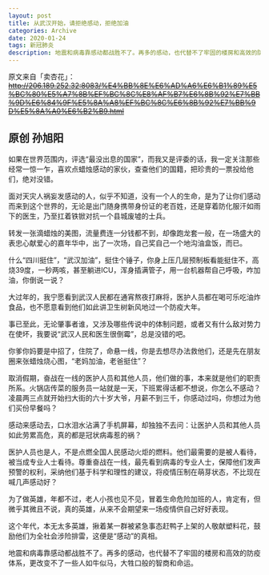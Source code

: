 ```yaml
---
layout: post
title: 从武汉开始，请拒绝感动，拒绝加油
categories: Archive
date: 2020-01-24
tags: 新冠肺炎
description: 地震和病毒靠感动都战胜不了。再多的感动，也代替不了牢固的楼房和高效的防疫体系，更改变不了一些人如牛似马，大牲口般的智商和命运。
---
```

原文来自「卖杏花」：~~<http://206.189.252.32:8083/%E4%BB%8E%E6%AD%A6%E6%B1%89%E5%BC%80%E5%A7%8B%EF%BC%8C%E8%AF%B7%E6%8B%92%E7%BB%9D%E6%84%9F%E5%8A%A8%EF%BC%8C%E6%8B%92%E7%BB%9D%E5%8A%A0%E6%B2%B9.html>~~

原创 孙旭阳
---

如果在世界范围内，评选“最没出息的国家”，而我又是评委的话，我一定关注那些经常一惊一乍，喜欢点蜡烛感动的家伙，查查他们的国籍，把珍贵的一票投给他们，绝对没错。

面对天灾人祸妄发感动的人，似乎不知道，没有一个人的生命，是为了让你们感动而来到这个世界的，无论是出门随身携带身份证的老百姓，还是穿着防化服汗如雨下的医生，乃至扛着铁锨对抗一个县城废墟的士兵。

转发一张滴蜡烛的美图，流量费连一分钱都不到，却像跑龙套一般，在一场盛大的表忠心献爱心的嘉年华中，出了一次场，自己奖自己一个地沟油盒饭，而已。

什么“四川挺住”，“武汉加油”，挺住个锤子，你身上压几层预制板看能挺住不，高烧39度，一秒两咳，甚至躺进ICU，浑身插满管子，用一台机器帮自己呼吸，咋加油，你倒说一说？

大过年的，我宁愿看到武汉人民都在通宵熬夜打麻将，医护人员都在喝可乐吃油炸食品，也不愿意看到他们如此讲卫生树新风地过一个防疫大年。

事已至此，无论肇事者谁，又涉及哪些传说中的体制问题，或者又有什么敌对势力在使坏，我要说“武汉人民和医生很倒霉”，总是没错的吧。

你爹你妈要是中招了，住院了，命悬一线，你是去想尽办法救他们，还是先在朋友圈来张蜡烛烧心图，“老妈加油，老爸挺住”？

取消假期，奋战在一线的医护人员和其他人员，他们做的事，本来就是他们的职责所系。火锅店传菜的服务员一站就是一天，下班累得话都不想说，你怎么不感动？凌晨两三点就开始扫大街的六十岁大爷，月薪不到三千，你感动过吗，你想过为他们买份早餐吗？

感动来感动去，口水泪水沾满了手机屏幕，却独独不去问：让医护人员和其他人员如此劳累高危，真的都是冠状病毒惹的祸？

医护人员也是人，不是点燃全国人民感动火炬的燃料。他们最需要的是被人看待，被当成专业人士看待。尊重奋战在一线，最先看到病毒的专业人士，保障他们发声预警的权利，采纳他们基于科学和理性的建议，将疫情压制在萌芽状态，不比现在喊几声感动好？

为了做英雄，年都不过，老人小孩也见不见，冒着生命危险加班的人，肯定有，但微乎其微且不说，真的英雄，从来不会期望来一场疫情供自己好好表现。

这个年代，本无太多英雄，揪着某一群被紧急事态赶鸭子上架的人敬献塑料花，鼓励他们为全社会涉险排雷，这便是“感动”的真相。

地震和病毒靠感动都战胜不了。再多的感动，也代替不了牢固的楼房和高效的防疫体系，更改变不了一些人如牛似马，大牲口般的智商和命运。
